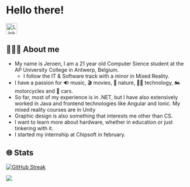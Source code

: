# Hello there!



<a href="https://www.linkedin.com/in/jeroen-roelant/" align="center" style="">
	<img style="width: 30px;" src="https://cdn-icons-png.flaticon.com/512/1384/1384072.png" alt="Linkedin Icon">
</a> 


## 👨🏻‍🎓 About me

 - My name is Jeroen, I am a 21 year old Computer Sience student at the AP University College in Antwerp, Belgium.
	 - I follow the IT & Software track with a minor in Mixed Reality.
 - I have a passion for 🔊 music, 🎬 movies, 🌄 nature, 👩‍💻 technology, 🏍 motorcycles and 🚙 cars.
 - So far, most of my experience is in .NET, but I have also extensively worked in Java and frontend technologies like Angular and Ionic. My mixed reality courses are in Unity
 - Graphic design is also something that interests me other than CS.
 - I want to learn more about hardware, whether in education or just tinkering with it.
 - I started my internship at Chipsoft in february.

## 🌐 Stats

[![GitHub Streak](http://github-readme-streak-stats.herokuapp.com?user=Jeroen-Roelant&theme=dark&background=000000)](https://git.io/streak-stats)

![](https://komarev.com/ghpvc/?username=Jeroen-Roelant&color=blueviolet)
